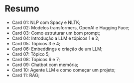 # Resumo
 - Card 01: NLP com Spacy e NLTK;
 - Card 02: Modelos transformers, OpenAI e Hugging Face;
 - Card 03: Como estruturar um bom prompt;
 - Card 04: Introdução a LLM e tópicos 1 e 2;
 - Card 05: Tópicos 3 e 4;
 - Card 06: Embeddings e criação de um LLM;
 - Card 07: Tópico 5;
 - Card 08: Tópicos 6 e 7;
 - Card 09: Chatbot com memória;
 - Card 10: Agente LLM e como começar um projeto;
 - Card 11: RAG;